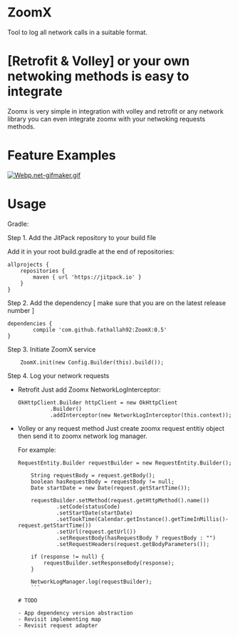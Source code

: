 # ZoomX

Tool to log all network calls in a suitable format.

# [Retrofit & Volley] or your own netwoking methods is easy to integrate

Zoomx is very simple in integration with volley and retrofit or any network library you can even integrate zoomx with your netwoking requests methods. 

# Feature Examples

[![Webp.net-gifmaker.gif](https://s17.postimg.org/8gz1mfrin/Webp.net-gifmaker.gif)](https://postimg.org/image/cq3rolurv/)

# Usage 

Gradle:

Step 1. Add the JitPack repository to your build file

Add it in your root build.gradle at the end of repositories:

	allprojects {
		repositories {
			maven { url 'https://jitpack.io' }
		}
	}
  
Step 2. Add the dependency [ make sure that you are on the latest release number ]

	dependencies {
	        compile 'com.github.fathallah92:ZoomX:0.5'
	}
  
Step 3. Initiate ZoomX service

        ZoomX.init(new Config.Builder(this).build());
	
Step 4. Log your network requests 
        
- Retrofit
	  Just add Zoomx NetworkLogInterceptor:
	  
	  OkHttpClient.Builder httpClient = new OkHttpClient
                .Builder()
                .addInterceptor(new NetworkLogInterceptor(this.context));
		
- Volley or any request method 
	  Just create zoomx request entitiy object then send it to zoomx network log manager. 
	  
	For example: 
	
	```
	RequestEntity.Builder requestBuilder = new RequestEntity.Builder();
	
        String requestBody = request.getBody();
        boolean hasRequestBody = requestBody != null;
        Date startDate = new Date(request.getStartTime());

        requestBuilder.setMethod(request.getHttpMethod().name())
                .setCode(statusCode)
                .setStartDate(startDate)
                .setTookTime(Calendar.getInstance().getTimeInMillis()- request.getStartTime())
                .setUrl(request.getUrl())
                .setRequestBody(hasRequestBody ? requestBody : "")
                .setRequestHeaders(request.getBodyParameters());

        if (response != null) {
            requestBuilder.setResponseBody(response);
        }

        NetworkLogManager.log(requestBuilder);
        ```
  
  # TODO
  
  - App dependency version abstraction
  - Revisit implementing map
  - Revisit request adapter
  
